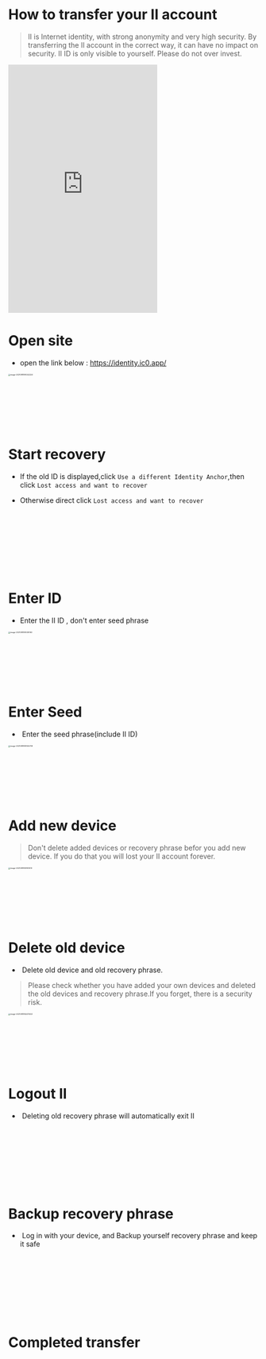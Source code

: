 # How to transfer your II account

> II is Internet identity, with strong anonymity and very high security. By transferring the II account in the correct way, it can have no impact on security. II ID is only visible to yourself. Please do not over invest.



<iframe width="300" height="500" src="https://www.youtube.com/embed/iUOQiYFosW4" title="YouTube video player" frameborder="0" allow="accelerometer; autoplay; clipboard-write; encrypted-media; gyroscope; picture-in-picture" allowfullscreen></iframe>

# Open site

- open the link below : https://identity.ic0.app/

<img src="https://tva1.sinaimg.cn/large/008i3skNgy1guqu6k4t27j60o60zu0uw02.jpg" alt="image-20210918161242224" style="zoom:25%;" />

<br/>

<br/>

<br/>

<br/>

<br/>

<br/>

<br/>

# Start recovery

- If the old ID is displayed,click `Use a different Identity Anchor`,then click `Lost access and want to recover`

- Otherwise direct click `Lost access and want to recover`

  <br/>

  <br/>

  <br/>

  <br/>

  <br/>

  <br/>

  <br/>

  

# Enter ID

- Enter the II ID , don't  enter  seed phrase

<img src="https://tva1.sinaimg.cn/large/008i3skNgy1guqucebtiyj60ow0hwdgm02.jpg" alt="image-20210918161416163" style="zoom:25%;" />



<br/>

<br/>

<br/>

<br/>

<br/>

<br/>

<br/>

# Enter Seed

- ​     Enter the seed phrase(include II ID)

<img src="https://tva1.sinaimg.cn/large/008i3skNgy1guquciee4nj60le0megmc02.jpg" alt="image-20210918161555738" style="zoom:25%;" />

<br/>

<br/>

<br/>

<br/>

<br/>

<br/>

<br/>

# Add new device

> Don't delete added devices or recovery phrase befor you add new device. If you do that you will lost your II account forever.

<img src="https://tva1.sinaimg.cn/large/008i3skNly1gukur9qaktj60pc12g76m02.jpg" alt="image-20210918161801610" style="zoom:25%;" />

<br/>

<br/>

<br/>

<br/>

<br/>

<br/>

<br/>

# Delete old device

- ​     Delete old device and  old recovery phrase.

> Please  check whether you have added your own devices and deleted the old devices and  recovery phrase.If you forget, there is a security risk.

<img src="https://tva1.sinaimg.cn/large/008i3skNgy1guqucygfkrj60oq1580v602.jpg" alt="image-20210918162411453" style="zoom:25%;" />

<br/>

<br/>

<br/>

<br/>

<br/>

<br/>

<br/>

# Logout II

- ​    Deleting old recovery phrase will automatically exit II

<br/>

<br/>

<br/>

<br/>

<br/>

<br/>

<br/>

# Backup recovery phrase

- ​    Log in with your device, and Backup yourself recovery phrase and keep it safe

<br/>

<br/>

<br/>

<br/>

<br/>

<br/>

<br/>

# Completed transfer

